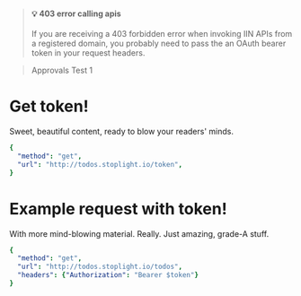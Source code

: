 <!-- theme: danger -->

> #### 💡 403 error calling apis
>
> If you are receiving a 403 forbidden error when invoking IIN APIs from a registered domain, you probably need to pass the an OAuth bearer token in your request headers.

>Approvals Test 1

<!--
type: tab
title: Token API
-->

# Get token!

Sweet, beautiful content, ready to blow your readers' minds.
```yaml http
{
  "method": "get",
  "url": "http://todos.stoplight.io/token",
}
```


<!--
type: tab
title: Request with token
-->

# Example request with token!

With more mind-blowing material. Really. Just amazing, grade-A stuff.
```yaml http
{
  "method": "get",
  "url": "http://todos.stoplight.io/todos",
  "headers": {"Authorization": "Bearer $token"}
}
```

<!-- type: tab-end -->
